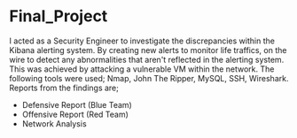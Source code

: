 # Final_Project
I acted as a Security Engineer to investigate the discrepancies within the Kibana alerting system. 
By creating new alerts to monitor life traffics, on the wire to detect any abnormalities that aren't reflected in the alerting system.
This was achieved by attacking a vulnerable VM within the network.
The following tools were used; Nmap, John The Ripper, MySQL, SSH, Wireshark.
Reports from the findings are; 
 * Defensive Report (Blue Team)
 * Offensive Report (Red Team)
 * Network Analysis
